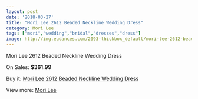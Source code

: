 ```yaml
---
layout: post
date: '2018-03-27'
title: "Mori Lee 2612 Beaded Neckline Wedding Dress"
category: Mori Lee
tags: ["mori","wedding","bridal","dresses","dress"]
image: http://img.eudances.com/2093-thickbox_default/mori-lee-2612-beaded-neckline-wedding-dress.jpg
---
```

Mori Lee 2612 Beaded Neckline Wedding Dress

On Sales: **$361.99**
<a href="https://www.eudances.com/en/mori-lee/706-mori-lee-2612-beaded-neckline-wedding-dress.html"><amp-img layout="responsive" width="600" height="600" src="//img.eudances.com/2093-thickbox_default/mori-lee-2612-beaded-neckline-wedding-dress.jpg" alt="Mori Lee 2612 Beaded Neckline Wedding Dress 0" /></a>
<a href="https://www.eudances.com/en/mori-lee/706-mori-lee-2612-beaded-neckline-wedding-dress.html"><amp-img layout="responsive" width="600" height="600" src="//img.eudances.com/2096-thickbox_default/mori-lee-2612-beaded-neckline-wedding-dress.jpg" alt="Mori Lee 2612 Beaded Neckline Wedding Dress 1" /></a>
<a href="https://www.eudances.com/en/mori-lee/706-mori-lee-2612-beaded-neckline-wedding-dress.html"><amp-img layout="responsive" width="600" height="600" src="//img.eudances.com/2095-thickbox_default/mori-lee-2612-beaded-neckline-wedding-dress.jpg" alt="Mori Lee 2612 Beaded Neckline Wedding Dress 2" /></a>
<a href="https://www.eudances.com/en/mori-lee/706-mori-lee-2612-beaded-neckline-wedding-dress.html"><amp-img layout="responsive" width="600" height="600" src="//img.eudances.com/2094-thickbox_default/mori-lee-2612-beaded-neckline-wedding-dress.jpg" alt="Mori Lee 2612 Beaded Neckline Wedding Dress 3" /></a>

Buy it: [Mori Lee 2612 Beaded Neckline Wedding Dress](https://www.eudances.com/en/mori-lee/706-mori-lee-2612-beaded-neckline-wedding-dress.html "Mori Lee 2612 Beaded Neckline Wedding Dress")

View more: [Mori Lee](https://www.eudances.com/en/9-mori-lee "Mori Lee")